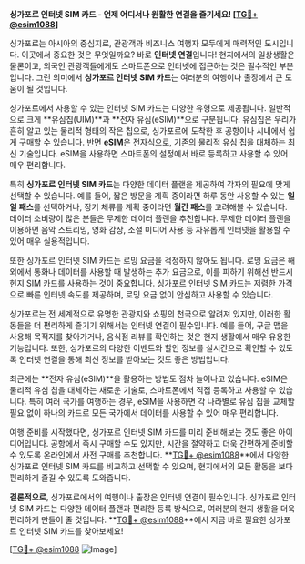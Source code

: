 **싱가포르 인터넷 SIM 카드 - 언제 어디서나 원활한 연결을 즐기세요! [[TG💪+ @esim1088](https://t.me/s/esim1088)]**

싱가포르는 아시아의 중심지로, 관광객과 비즈니스 여행자 모두에게 매력적인 도시입니다. 이곳에서 중요한 것은 무엇일까요? 바로 **인터넷 연결**입니다! 현지에서의 일상생활은 물론이고, 외국인 관광객들에게도 스마트폰으로 인터넷에 접근하는 것은 필수적인 부분입니다. 그런 의미에서 **싱가포르 인터넷 SIM 카드**는 여러분의 여행이나 출장에서 큰 도움이 될 것입니다.

싱가포르에서 사용할 수 있는 인터넷 SIM 카드는 다양한 유형으로 제공됩니다. 일반적으로 크게 **유심칩(UIM)**과 **전자 유심(eSIM)**으로 구분됩니다. 유심칩은 우리가 흔히 알고 있는 물리적 형태의 작은 칩으로, 싱가포르에 도착한 후 공항이나 시내에서 쉽게 구매할 수 있습니다. 반면 **eSIM**은 전자식으로, 기존의 물리적 유심 칩을 대체하는 최신 기술입니다. eSIM을 사용하면 스마트폰의 설정에서 바로 등록하고 사용할 수 있어 매우 편리합니다.

특히 **싱가포르 인터넷 SIM 카드**는 다양한 데이터 플랜을 제공하여 각자의 필요에 맞게 선택할 수 있습니다. 예를 들어, 짧은 방문을 계획 중이라면 하루 동안 사용할 수 있는 **일일 패스**를 선택하거나, 장기 체류를 계획 중이라면 **월간 패스**를 고려해볼 수 있습니다. 데이터 소비량이 많은 분들은 무제한 데이터 플랜을 추천합니다. 무제한 데이터 플랜을 이용하면 음악 스트리밍, 영화 감상, 소셜 미디어 사용 등 자유롭게 인터넷을 활용할 수 있어 매우 실용적입니다.

또한 싱가포르 인터넷 SIM 카드는 로밍 요금을 걱정하지 않아도 됩니다. 로밍 요금은 해외에서 통화나 데이터를 사용할 때 발생하는 추가 요금으로, 이를 피하기 위해선 반드시 현지 SIM 카드를 사용하는 것이 중요합니다. 싱가포르 인터넷 SIM 카드는 저렴한 가격으로 빠른 인터넷 속도를 제공하며, 로밍 요금 없이 안심하고 사용할 수 있습니다.

싱가포르는 전 세계적으로 유명한 관광지와 쇼핑의 천국으로 알려져 있지만, 이러한 활동들을 더 편리하게 즐기기 위해서는 인터넷 연결이 필수입니다. 예를 들어, 구글 맵을 사용해 목적지를 찾아가거나, 음식점 리뷰를 확인하는 것은 현지 생활에서 매우 유용한 기능입니다. 또한, 싱가포르의 다양한 이벤트와 할인 정보를 실시간으로 확인할 수 있도록 인터넷 연결을 통해 최신 정보를 받아보는 것도 좋은 방법입니다.

최근에는 **전자 유심(eSIM)**을 활용하는 방법도 점차 늘어나고 있습니다. eSIM은 물리적 유심 칩을 대체하는 새로운 기술로, 스마트폰에서 직접 등록하고 사용할 수 있습니다. 특히 여러 국가를 여행하는 경우, eSIM을 사용하면 각 나라별로 유심 칩을 교체할 필요 없이 하나의 카드로 모든 국가에서 데이터를 사용할 수 있어 매우 편리합니다.

여행 준비를 시작했다면, 싱가포르 인터넷 SIM 카드를 미리 준비해보는 것도 좋은 아이디어입니다. 공항에서 즉시 구매할 수도 있지만, 시간을 절약하고 더욱 간편하게 준비할 수 있도록 온라인에서 사전 구매를 추천합니다. **[TG💪+ @esim1088](https://t.me/s/esim1088)**에서 다양한 싱가포르 인터넷 SIM 카드를 비교하고 선택할 수 있으며, 현지에서의 모든 활동을 보다 편리하게 즐길 수 있도록 도와줍니다.

**결론적으로**, 싱가포르에서의 여행이나 출장은 인터넷 연결이 필수입니다. 싱가포르 인터넷 SIM 카드는 다양한 데이터 플랜과 편리한 등록 방식으로, 여러분의 현지 생활을 더욱 편리하게 만들어 줄 것입니다. **[TG💪+ @esim1088](https://t.me/s/esim1088)**에서 지금 바로 필요한 싱가포르 인터넷 SIM 카드를 찾아보세요!

[[TG💪+ @esim1088](https://t.me/s/esim1088) ![Image](https://i.postimg.cc/Y0z9fWf4/image.png)]